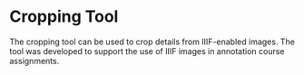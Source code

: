 # Cropping Tool

The cropping tool can be used to crop details from IIIF-enabled images.  The tool was developed to support the use of IIIF images in annotation course assignments.
